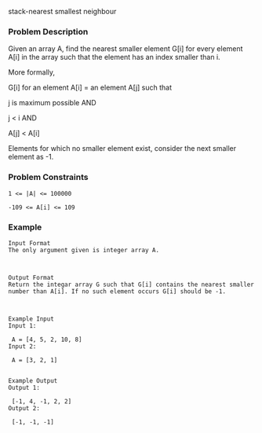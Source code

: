 stack-nearest smallest neighbour

### Problem Description

Given an array A, find the nearest smaller element G[i] for every element A[i] in the array such that the element has an index smaller than i.

More formally,

G[i] for an element A[i] = an element A[j] such that

j is maximum possible AND

j < i AND

A[j] < A[i]

Elements for which no smaller element exist, consider the next smaller element as -1.


### Problem Constraints

```
1 <= |A| <= 100000

-109 <= A[i] <= 109
```

### Example

```
Input Format
The only argument given is integer array A.



Output Format
Return the integar array G such that G[i] contains the nearest smaller number than A[i]. If no such element occurs G[i] should be -1.



Example Input
Input 1:

 A = [4, 5, 2, 10, 8]
Input 2:

 A = [3, 2, 1]


Example Output
Output 1:

 [-1, 4, -1, 2, 2]
Output 2:

 [-1, -1, -1]

```
